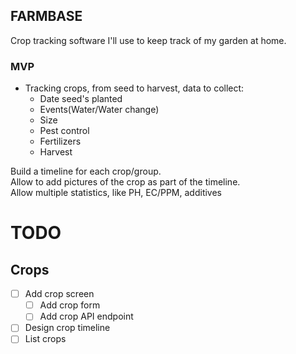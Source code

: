 ## FARMBASE

Crop tracking software I'll use to keep track of my garden at home.

### MVP
* Tracking crops, from seed to harvest, data to collect:
    * Date seed's planted
    * Events(Water/Water change)
    * Size
    * Pest control
    * Fertilizers
    * Harvest


Build a timeline for each crop/group.  
Allow to add pictures of the crop as part of the timeline.  
Allow multiple statistics, like PH, EC/PPM, additives


# TODO

## Crops

* [ ] Add crop screen
  * [ ] Add crop form
  * [ ] Add crop API endpoint
* [ ] Design crop timeline
* [ ] List crops
